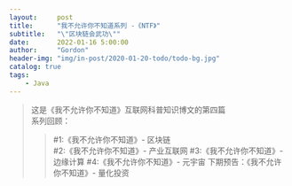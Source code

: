 ```yaml
---
layout:     post
title:      "我不允许你不知道系列 -《NTF》"
subtitle:   "\"区块链会武功\""
date:       2022-01-16 5:00:00
author:     "Gordon"
header-img: "img/in-post/2020-01-20-todo/todo-bg.jpg"
catalog: true
tags:
    - Java
---
```


> 这是《我不允许你不知道》互联网科普知识博文的第四篇   
> 系列回顾：
>>  #1:《我不允许你不知道》- 区块链   	
>>  #2:《我不允许你不知道》- 产业互联网
>>  #3:《我不允许你不知道》- 边缘计算
>>  #4:《我不允许你不知道》- 元宇宙 
> 下期预告：《我不允许你不知道》- 量化投资


![]()